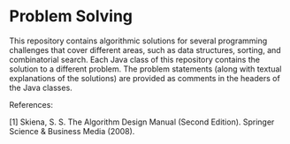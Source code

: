 # Problem Solving

This repository contains algorithmic solutions for several programming challenges that cover different areas, such as data structures, sorting, and combinatorial search. Each Java class of this repository contains the solution to a different problem. The problem statements (along with textual explanations of the solutions) are provided as comments in the headers of the Java classes.

References:

[1] Skiena, S. S. The Algorithm Design Manual (Second Edition). Springer Science & Business Media (2008).
